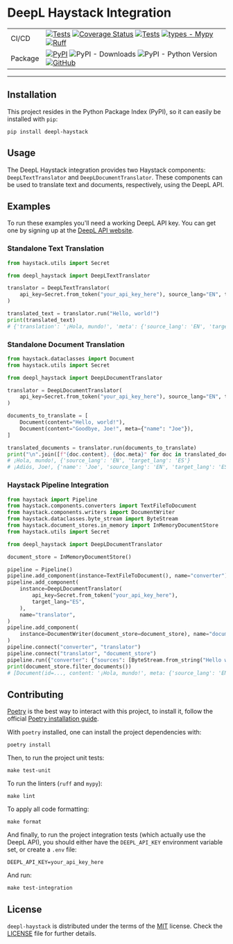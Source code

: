 DeepL Haystack Integration
==========================

|         |                                                                                                                                                                                                                                                                                                                                                                                                                                                                                                                                                                                                 |
|---------|-------------------------------------------------------------------------------------------------------------------------------------------------------------------------------------------------------------------------------------------------------------------------------------------------------------------------------------------------------------------------------------------------------------------------------------------------------------------------------------------------------------------------------------------------------------------------------------------------|
| CI/CD   | [![Tests](https://github.com/dribia/deepl-haystack/actions/workflows/test.yml/badge.svg)](https://github.com/dribia/deepl-haystack/actions/workflows/test.yml) [![Coverage Status](https://img.shields.io/codecov/c/github/dribia/driconfig)](https://codecov.io/gh/dribia/driconfig) [![Tests](https://github.com/dribia/deepl-haystack/actions/workflows/lint.yml/badge.svg)](https://github.com/dribia/deepl-haystack/actions/workflows/lint.yml) [![types - Mypy](https://img.shields.io/badge/types-Mypy-blue.svg)](https://github.com/python/mypy) [![Ruff](https://img.shields.io/endpoint?url=https://raw.githubusercontent.com/astral-sh/ruff/main/assets/badge/v2.json)](https://github.com/astral-sh/ruff) |
| Package | [![PyPI](https://img.shields.io/pypi/v/deepl-haystack)](https://pypi.org/project/deepl-haystack/) ![PyPI - Downloads](https://img.shields.io/pypi/dm/deepl-haystack?color=blue&logo=pypi&logoColor=gold) ![PyPI - Python Version](https://img.shields.io/pypi/pyversions/deepl-haystack?logo=python&logoColor=gold) [![GitHub](https://img.shields.io/github/license/dribia/deepl-haystack?color=blue)](LICENSE)                                                                                                                                                                                |
---

## Installation

This project resides in the Python Package Index (PyPI), so it can easily be installed with `pip`:

```console
pip install deepl-haystack
```

## Usage

The DeepL Haystack integration provides two Haystack components: `DeepLTextTranslator`
and `DeepLDocumentTranslator`. These components can be used to translate text and documents,
respectively, using the DeepL API.

## Examples

To run these examples you'll need a working DeepL API key.
You can get one by signing up at the [DeepL API website](https://www.deepl.com/pro#developer).

### Standalone Text Translation

```python
from haystack.utils import Secret

from deepl_haystack import DeepLTextTranslator

translator = DeepLTextTranslator(
    api_key=Secret.from_token("your_api_key_here"), source_lang="EN", target_lang="ES"
)

translated_text = translator.run("Hello, world!")
print(translated_text)
# {'translation': '¡Hola, mundo!', 'meta': {'source_lang': 'EN', 'target_lang': 'ES'}}
```

### Standalone Document Translation

```python
from haystack.dataclasses import Document
from haystack.utils import Secret

from deepl_haystack import DeepLDocumentTranslator

translator = DeepLDocumentTranslator(
    api_key=Secret.from_token("your_api_key_here"), source_lang="EN", target_lang="ES"
)

documents_to_translate = [
    Document(content="Hello, world!"),
    Document(content="Goodbye, Joe!", meta={"name": "Joe"}),
]

translated_documents = translator.run(documents_to_translate)
print("\n".join([f"{doc.content}, {doc.meta}" for doc in translated_documents]))
# ¡Hola, mundo!, {'source_lang': 'EN', 'target_lang': 'ES'}
# ¡Adiós, Joe!, {'name': 'Joe', 'source_lang': 'EN', 'target_lang': 'ES'}
```

### Haystack Pipeline Integration

```python
from haystack import Pipeline
from haystack.components.converters import TextFileToDocument
from haystack.components.writers import DocumentWriter
from haystack.dataclasses.byte_stream import ByteStream
from haystack.document_stores.in_memory import InMemoryDocumentStore
from haystack.utils import Secret

from deepl_haystack import DeepLDocumentTranslator

document_store = InMemoryDocumentStore()

pipeline = Pipeline()
pipeline.add_component(instance=TextFileToDocument(), name="converter")
pipeline.add_component(
    instance=DeepLDocumentTranslator(
        api_key=Secret.from_token("your_api_key_here"),
        target_lang="ES",
    ),
    name="translator",
)
pipeline.add_component(
    instance=DocumentWriter(document_store=document_store), name="document_store"
)
pipeline.connect("converter", "translator")
pipeline.connect("translator", "document_store")
pipeline.run({"converter": {"sources": [ByteStream.from_string("Hello world!")]}})
print(document_store.filter_documents())
# [Document(id=..., content: '¡Hola, mundo!', meta: {'source_lang': 'EN', 'language': 'ES'})]
```

## Contributing

[Poetry](https://python-poetry.org) is the best way to interact with this project, to install it,
follow the official [Poetry installation guide](https://python-poetry.org/docs/#installation).

With `poetry` installed, one can install the project dependencies with:

```shell
poetry install
```

Then, to run the project unit tests:

```shell
make test-unit
```

To run the linters (`ruff` and `mypy`):

```shell
make lint
```

To apply all code formatting:

```shell
make format
```

And finally, to run the project integration tests (which actually use the DeepL API),
you should either have the `DEEPL_API_KEY` environment variable set,
or create a `.env` file:

```dotenv
DEEPL_API_KEY=your_api_key_here
```

And run:

```shell
make test-integration
```

## License

`deepl-haystack` is distributed under the terms of the
[MIT](https://opensource.org/license/mit) license.
Check the [LICENSE](./LICENSE) file for further details.

